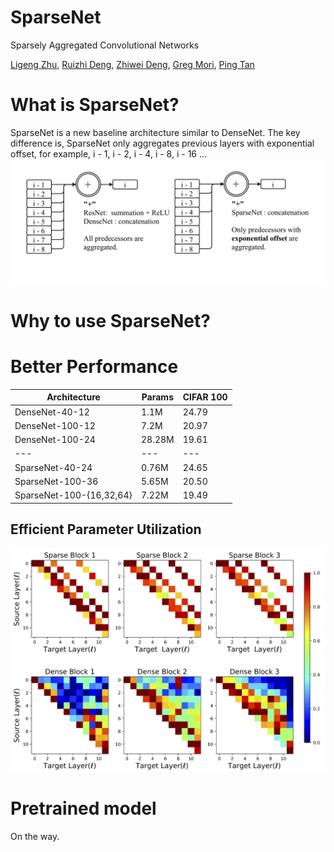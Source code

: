 # SparseNet
Sparsely Aggregated Convolutional Networks

[Ligeng Zhu](https://lzhu.me), [Ruizhi Deng](https://www.sfu.ca/~ruizhid/), [Zhiwei Deng](https://http://www.sfu.ca/~zhiweid/), [Greg Mori](http://www.cs.sfu.ca/~mori/), [Ping Tan](https://www.cs.sfu.ca/~pingtan/)

# What is SparseNet?
SparseNet is a new baseline architecture similar to DenseNet. The key difference is, SparseNet only aggregates previous layers with exponential offset, for example, i - 1, i - 2, i - 4, i - 8, i - 16 ...
![](images/dense_and_sparse.png)

# Why to use SparseNet?
# Better Performance
Architecture | Params | CIFAR 100
--- | --- | ---
DenseNet-40-12  | 1.1M | 24.79
DenseNet-100-12 | 7.2M | 20.97
DenseNet-100-24 | 28.28M | 19.61
--- | --- | ---
SparseNet-40-24  | 0.76M | 24.65
SparseNet-100-36 | 5.65M | 20.50
SparseNet-100-{16,32,64} | 7.22M | 19.49

## Efficient Parameter Utilization
![](images/cropped_two-weights-int.jpg)

# Pretrained model
On the way.
